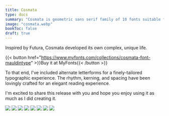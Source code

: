 ```yaml
---
title: Cosmata
type: docs
summary: "Cosmata is geometric sans serif family of 10 fonts suitable for both display and reading use."
image: "cosmata.webp"
bookToc: false
draft: true
---
```


Inspired by Futura, Cosmata developed its own complex, unique life.

{{< button href="https://www.myfonts.com/collections/cosmata-font-mauldintype" >}}Buy it at MyFonts{{< /button >}}

To that end, I've included alternate letterforms for a finely-tailored typographic experience. The rhythm, kerning, and spacing have been lovingly crafted for an elegant reading experience.

I'm excited to share this release with you and hope you enjoy using it as much as I did creating it.

![](cosmata-2.webp)
![](cosmata-3.webp)
![](cosmata-4.webp)
![](cosmata-5.webp)
![](cosmata-6.webp)
![](cosmata-7.webp)
![](cosmata-8.webp)
![](cosmata-9.webp)